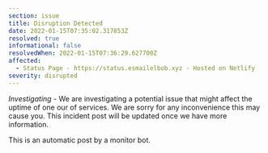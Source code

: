 ```yaml
---
section: issue
title: Disruption Detected
date: 2022-01-15T07:35:02.317853Z
resolved: true
informational: false
resolvedWhen: 2022-01-15T07:36:29.627700Z
affected:
  - Status Page - https://status.esmailelbob.xyz - Hosted on Netlify
severity: disrupted
---
```

*Investigating* - We are investigating a potential issue that might affect the uptime of one our of services. We are sorry for any inconvenience this may cause you. This incident post will be updated once we have more information.

This is an automatic post by a monitor bot.
        